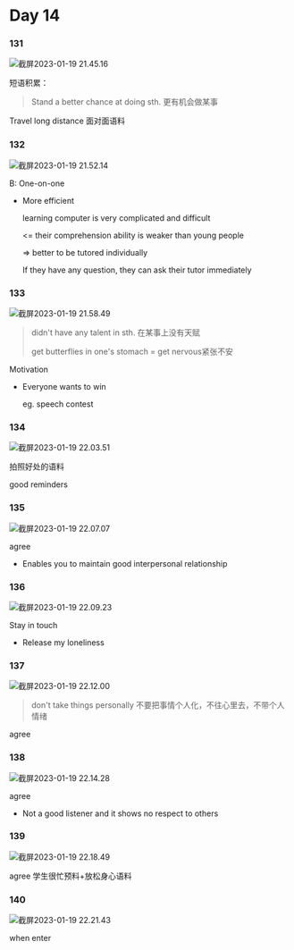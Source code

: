 # Day 14



### 131

![截屏2023-01-19 21.45.16](https://xingqiu-tuchuang-1256524210.cos.ap-shanghai.myqcloud.com/3978/%E6%88%AA%E5%B1%8F2023-01-19%2021.45.16.png)

短语积累：

> Stand a better chance at doing sth. 更有机会做某事

Travel long distance 面对面语料



### 132

![截屏2023-01-19 21.52.14](https://xingqiu-tuchuang-1256524210.cos.ap-shanghai.myqcloud.com/3978/%E6%88%AA%E5%B1%8F2023-01-19%2021.52.14.png)



B: One-on-one

- More efficient

  learning computer is very complicated and difficult

  <= their comprehension ability is weaker than young people

  => better to be tutored individually

  If they have any question, they can ask their tutor immediately







### 133

![截屏2023-01-19 21.58.49](https://xingqiu-tuchuang-1256524210.cos.ap-shanghai.myqcloud.com/3978/%E6%88%AA%E5%B1%8F2023-01-19%2021.58.49.png)



> didn't have any talent in sth. 在某事上没有天赋
>
> get butterflies in one's stomach = get nervous紧张不安

Motivation

- Everyone wants to win

  eg. speech contest

  



### 134

![截屏2023-01-19 22.03.51](https://xingqiu-tuchuang-1256524210.cos.ap-shanghai.myqcloud.com/3978/%E6%88%AA%E5%B1%8F2023-01-19%2022.03.51.png)



拍照好处的语料

good reminders





### 135

![截屏2023-01-19 22.07.07](https://xingqiu-tuchuang-1256524210.cos.ap-shanghai.myqcloud.com/3978/%E6%88%AA%E5%B1%8F2023-01-19%2022.07.07.png)

agree

- Enables you to maintain good interpersonal relationship





### 136

![截屏2023-01-19 22.09.23](https://xingqiu-tuchuang-1256524210.cos.ap-shanghai.myqcloud.com/3978/%E6%88%AA%E5%B1%8F2023-01-19%2022.09.23.png)

Stay in touch

- Release my loneliness



### 137

![截屏2023-01-19 22.12.00](https://xingqiu-tuchuang-1256524210.cos.ap-shanghai.myqcloud.com/3978/%E6%88%AA%E5%B1%8F2023-01-19%2022.12.00.png)

> don't take things personally 不要把事情个人化，不往心里去，不带个人情绪

agree





### 138

![截屏2023-01-19 22.14.28](https://xingqiu-tuchuang-1256524210.cos.ap-shanghai.myqcloud.com/3978/%E6%88%AA%E5%B1%8F2023-01-19%2022.14.28.png)

agree

- Not a good listener and it shows no respect to others





### 139

![截屏2023-01-19 22.18.49](https://xingqiu-tuchuang-1256524210.cos.ap-shanghai.myqcloud.com/3978/%E6%88%AA%E5%B1%8F2023-01-19%2022.18.49.png)

agree 学生很忙预料+放松身心语料





### 140

![截屏2023-01-19 22.21.43](https://xingqiu-tuchuang-1256524210.cos.ap-shanghai.myqcloud.com/3978/%E6%88%AA%E5%B1%8F2023-01-19%2022.21.43.png)



when enter


